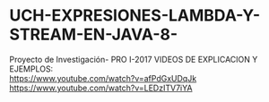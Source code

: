 # UCH-EXPRESIONES-LAMBDA-Y-STREAM-EN-JAVA-8-
Proyecto de Investigación- PRO I-2017
VIDEOS DE EXPLICACION Y EJEMPLOS:                                                                                                         
https://www.youtube.com/watch?v=afPdGxUDqJk
https://www.youtube.com/watch?v=LEDzITV7iYA
